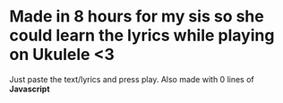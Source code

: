 # Made in 8 hours for my sis so she could learn the lyrics while playing on Ukulele <3

Just paste the text/lyrics and press play.
Also made with 0 lines of **Javascript**

